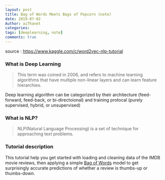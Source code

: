 ```yaml
---
layout: post
title: Bag of Words Meets Bags of Popcorn (note)
date: 2019-07-02
Author: aiThanet
categories:
tags: [deeplearning, note]
comments: true
---
```


source : <https://www.kaggle.com/c/word2vec-nlp-tutorial>

### What is Deep Learning

> This term was coined in 2006, and refers to machine learning algorithms
> that have multiple non-linear layers and can learn feature hierarchies.

Deep learning algorithm can be categorized by their architecture (feed-forward,
feed-back, or bi-directoional) and training protocal (purely supervised, hybrid,
or unsupervised)

### What is NLP?

> NLP(Natural Language Processing) is a set of technique for approaching text problems.

### Tutorial description

This tutorial help you get started with loading and cleaning data of the IMDB movie reviews,
then applying a simple [Bag of Words](https://en.wikipedia.org/wiki/Bag-of-words_model) model to get surprisingly accurate predictions of
whether a review is thumbs-up or thumbs-down.
